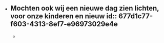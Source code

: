 - Mochten ook wij een nieuwe dag zien lichten, voor onze kinderen en nieuw
  id:: 677d1c77-f603-4313-8ef7-e96973029e4e
	-
	-
